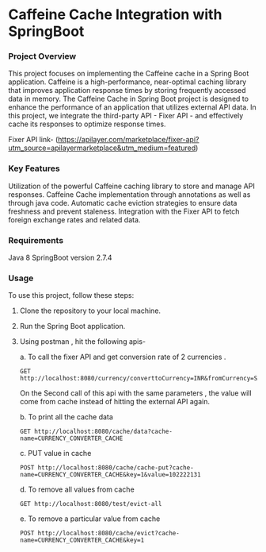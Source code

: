 # Caffeine Cache Integration with SpringBoot

### Project Overview

This project focuses on implementing the Caffeine cache in a Spring Boot application. Caffeine is a high-performance, near-optimal caching library that improves application response times by storing frequently accessed data in memory. The Caffeine Cache in Spring Boot project is designed to enhance the performance of an application that utilizes external API data. In this project, we integrate the third-party API - Fixer API - and effectively cache its responses to optimize response times.

Fixer API link-
(https://apilayer.com/marketplace/fixer-api?utm_source=apilayermarketplace&utm_medium=featured)

### Key Features
Utilization of the powerful Caffeine caching library to store and manage API responses.
Caffeine Cache implementation through annotations as well as through java code.
Automatic cache eviction strategies to ensure data freshness and prevent staleness.
Integration with the Fixer API to fetch foreign exchange rates and related data.

### Requirements
Java 8
SpringBoot version 2.7.4

### Usage

To use this project, follow these steps:

1. Clone the repository to your local machine.
2. Run the Spring Boot application.
3. Using postman , hit the following apis-
   
    a. To call the fixer API and get conversion rate of 2 currencies .

       GET http://localhost:8080/currency/converttoCurrency=INR&fromCurrency=SAR&amount=500

     On the Second call of this api with the same parameters , the value will come from cache instead of hitting the external API again.
   
    b. To print all the cache data
   
       GET http://localhost:8080/cache/data?cache-name=CURRENCY_CONVERTER_CACHE
    
    c. PUT value in cache
   
       POST http://localhost:8080/cache/cache-put?cache-name=CURRENCY_CONVERTER_CACHE&key=1&value=102222131
     
    d. To remove all values from cache
   
       GET http://localhost:8080/test/evict-all
    
    e. To remove a particular value from cache
   
       POST http://localhost:8080/cache/evict?cache-name=CURRENCY_CONVERTER_CACHE&key=1


